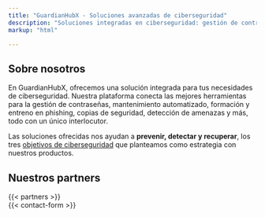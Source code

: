```yaml
---
title: "GuardianHubX - Soluciones avanzadas de ciberseguridad"
description: "Soluciones integradas en ciberseguridad: gestión de contraseñas, formación en phishing, backups y detección de amenazas."
markup: "html"

---
```


<main class="container my-5">

  <!-- About Section -->
  <section class="about mb-5">
    <h2 class="text-center mb-4">Sobre nosotros</h2>
    <p class="text-center">
      En GuardianHubX, ofrecemos una solución integrada para tus necesidades de ciberseguridad. Nuestra plataforma conecta las mejores herramientas para la gestión de contraseñas, mantenimiento automatizado, formación y entreno en phishing, copias de seguridad, detección de amenazas y más, todo con un único interlocutor.
    </p>
    <p class="text-center">
      Las soluciones ofrecidas nos ayudan a <strong>prevenir, detectar y recuperar</strong>, los tres <a href="/es/objetivos-ciberseguridad/">objetivos de ciberseguridad</a> que planteamos como estrategia con nuestros productos.
    </p>
  </section>

  <!-- Partners / Solutions Section -->
  <section class="solutions mb-5">
    <h2 class="text-center mb-4">Nuestros partners</h2>
    <div class="row text-center">
      {{< partners >}}
    </div>
  </section>

  <!-- Contact Section -->
  <div id="contact"></div>
  <section class="contact-section mb-5">
    {{< contact-form >}}
  </section>

</main>